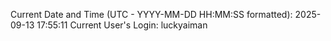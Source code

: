 Current Date and Time (UTC - YYYY-MM-DD HH:MM:SS formatted): 2025-09-13 17:55:11
Current User's Login: luckyaiman
